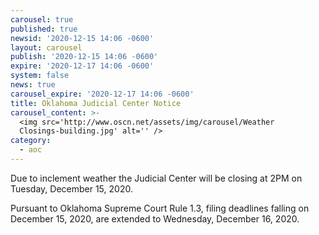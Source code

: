 ```yaml
---
carousel: true
published: true
newsid: '2020-12-15 14:06 -0600'
layout: carousel
publish: '2020-12-15 14:06 -0600'
expire: '2020-12-17 14:06 -0600'
system: false
news: true
carousel_expire: '2020-12-17 14:06 -0600'
title: Oklahoma Judicial Center Notice
carousel_content: >-
  <img src='http://www.oscn.net/assets/img/carousel/Weather
  Closings-building.jpg' alt='' />
category:
  - aoc
---
```

Due to inclement weather the Judicial Center will be closing at 2PM on Tuesday, December 15, 2020.

Pursuant to Oklahoma Supreme Court Rule 1.3, filing deadlines falling on December 15, 2020, are extended to Wednesday, December 16, 2020.
